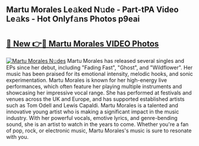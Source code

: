 ## Martu Morales Le𝚊ked N𝚞de - Part-tPA Video Le𝚊ks - Hot Onlyf𝚊ns Photos p9eai

# <h2><a href="http://ac24753.deff.icu/?id=Martu+Morales">🔗 New 👉🔴 Martu Morales VIDEO Photos</a></h2>

[![Martu Morales N𝚞des](https://i.imgur.com/rIISA9y.gif)](http://ac24753.deff.icu/?id=Martu+Morales)
Martu Morales has released several singles and EPs since her debut, including "Fading Fast", "Ghost", and "Wildflower". Her music has been praised for its emotional intensity, melodic hooks, and sonic experimentation. Martu Morales is known for her high-energy live performances, which often feature her playing multiple instruments and showcasing her impressive vocal range. She has performed at festivals and venues across the UK and Europe, and has supported established artists such as Tom Odell and Lewis Capaldi. Martu Morales is a talented and innovative young artist who is making a significant impact in the music industry. With her powerful vocals, emotive lyrics, and genre-bending sound, she is an artist to watch in the years to come. Whether you're a fan of pop, rock, or electronic music, Martu Morales's music is sure to resonate with you.
